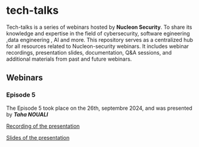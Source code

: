 # tech-talks
Tech-talks is a series of webinars hosted by **Nucleon Security**. To share its knowledge and expertise in the field of cybersecurity, software egineering ,data engineering , AI and more. This repository serves as a centralized hub for all resources related to Nucleon-security webinars. It includes webinar recordings, presentation slides, documentation, Q&A sessions, and additional materials from past and future webinars.

## Webinars
### Episode 5
The Episode 5 took place on the 26th, septembre 2024, and was presented by ***Taha NOUALI***

[Recording of the presentation](Episode-5-Leveraging-Big-Data-for-Enhanced-Cybersecurity-Resilience/recordings-presented_26_09_2024.mp4)

[Slides of the presentation](Episode-5-Leveraging-Big-Data-for-Enhanced-Cybersecurity-Resilience/slides.pdf)
